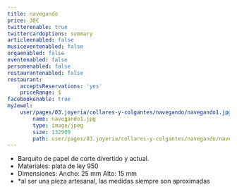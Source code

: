 ```yaml
---
title: navegando
price: 38€
twitterenable: true
twittercardoptions: summary
articleenabled: false
musiceventenabled: false
orgaenabled: false
eventenabled: false
personenabled: false
restaurantenabled: false
restaurant:
    acceptsReservations: 'yes'
    priceRange: $
facebookenable: true
myJewel:
    user/pages/03.joyeria/collares-y-colgantes/navegando/navegando1.jpg:
        name: navegando1.jpg
        type: image/jpeg
        size: 132909
        path: user/pages/03.joyeria/collares-y-colgantes/navegando/navegando1.jpg
---
```


* Barquito de papel de corte divertido y actual.
* Materiales: plata de ley 950
* Dimensiones: Ancho: 25 mm Alto: 15 mm
* *al ser una pieza artesanal, las medidas siempre son aproximadas